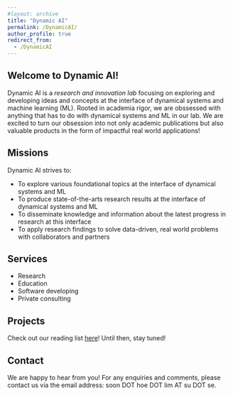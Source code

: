 ```yaml
---
#layout: archive
title: "Dynamic AI"
permalink: /DynamicAI/
author_profile: true
redirect_from:
  - /DynamicAI
---
```


## Welcome to Dynamic AI!
Dynamic AI is a *research and innovation lab* focusing on exploring and developing ideas and concepts at the interface of dynamical systems and machine learning (ML). Rooted in academia rigor, we are obssessed with anything that has to do with dynamical systems and ML in our lab. We are excited to turn our obsession into not only academic publications but also valuable products in the form of impactful real world applications! 
<br>

## Missions
Dynamic AI strives to:
- To explore various foundational topics at the interface of dynamical systems and ML 
- To produce state-of-the-arts research results at the interface of dynamical systems and ML
- To disseminate knowledge and information about the latest progress in research at this interface  
- To apply research findings to solve data-driven, real world problems with collaborators and partners

## Services
- Research
- Education   
- Software developing
- Private consulting

## Projects 
Check out our reading list [here](https://shoelim.github.io/DSxML/)! Until then, stay tuned!
<br>

## Contact 
We are happy to hear from you! For any enquiries and comments, please contact us via the email address: soon DOT hoe DOT lim AT su DOT se. 
